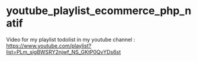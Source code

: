 # youtube_playlist_ecommerce_php_natif

Video for my playlist todolist in my youtube channel : https://www.youtube.com/playlist?list=PLm_sigBWSRY2njwf_NS_GKtP0QvYDs6st
